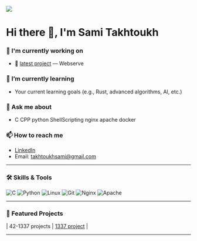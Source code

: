 ![](https://badge.mediaplus.ma/darkblue/stakhtou)

# Hi there 👋, I'm Sami Takhtoukh

### 🔭 I'm currently working on
- 🚀 [latest project](https://github.com/anasamellahe/webserv/tree/sami-branche) — Webserve 

### 🌱 I’m currently learning
- Your current learning goals (e.g., Rust, advanced algorithms, AI, etc.)

### 💬 Ask me about
- C CPP python ShellScripting nginx apache docker

### 📫 How to reach me
- [LinkedIn](https://www.linkedin.com/in/takhtoukh-sami-193254325/)  
- Email: takhtoukhsami@gmail.com

---

### 🛠️ Skills & Tools

![C](https://img.shields.io/badge/-C-00599C?style=flat&logo=c&logoColor=white)
![Python](https://img.shields.io/badge/-Python-3776AB?style=flat&logo=python&logoColor=white)
![Linux](https://img.shields.io/badge/-Linux-FCC624?style=flat&logo=linux&logoColor=black)
![Git](https://img.shields.io/badge/-Git-F05032?style=flat&logo=git&logoColor=white)
![Nginx](https://img.shields.io/badge/-Nginx-009639?style=flat&logo=nginx&logoColor=white)
![Apache](https://img.shields.io/badge/-Apache-D22128?style=flat&logo=apache&logoColor=white)

---

### 🔗 Featured Projects

| 42-1337 projects | [1337 project](https://github.com/Smethodique/42-1337-projects) |

---

